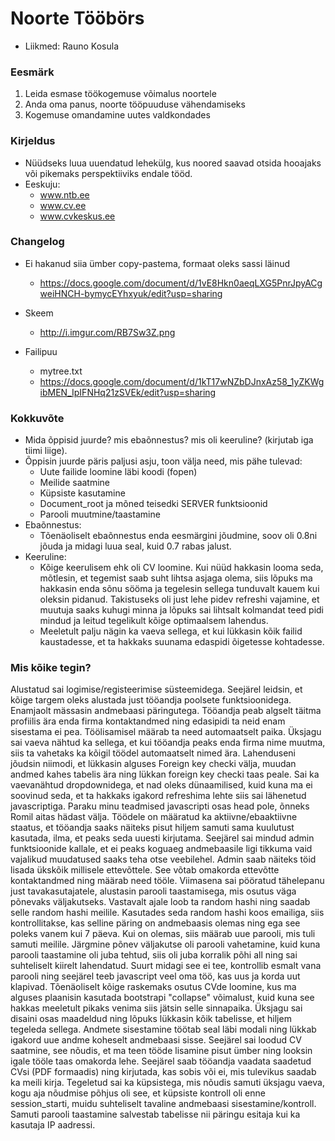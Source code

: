 # Noorte Tööbörs
* Liikmed: Rauno Kosula

### Eesmärk
1. Leida esmase töökogemuse võimalus noortele
1. Anda oma panus, noorte tööpuuduse vähendamiseks
1. Kogemuse omandamine uutes valdkondades

### Kirjeldus
* Nüüdseks luua uuendatud lehekülg, kus noored saavad otsida hooajaks või pikemaks perspektiiviks endale tööd.
* Eeskuju:
	* www.ntb.ee
	* www.cv.ee
	* www.cvkeskus.ee

### Changelog
* Ei hakanud siia ümber copy-pastema, formaat oleks sassi läinud
	* https://docs.google.com/document/d/1vE8Hkn0aeqLXG5PnrJpyACgweiHNCH-bymycEYhxyuk/edit?usp=sharing

* Skeem
	* http://i.imgur.com/RB7Sw3Z.png

* Failipuu
	* mytree.txt
	* https://docs.google.com/document/d/1kT17wNZbDJnxAz58_1yZKWgibMEN_IpIFNHq21zSVEk/edit?usp=sharing

### Kokkuvõte
* Mida õppisid juurde? mis ebaõnnestus? mis oli keeruline? (kirjutab iga tiimi liige).
* Õppisin juurde päris paljusi asju, toon välja need, mis pähe tulevad:
	* Uute failide loomine läbi koodi (fopen)
	* Meilide saatmine
	* Küpsiste kasutamine
	* Document_root ja mõned teisedki SERVER funktsioonid
	* Parooli muutmine/taastamine
* Ebaõnnestus:
	* Tõenäoliselt ebaõnnestus enda eesmärgini jõudmine, soov oli 0.8ni jõuda ja midagi luua seal, kuid 0.7 rabas jalust.
* Keeruline:
	* Kõige keerulisem ehk oli CV loomine. Kui nüüd hakkasin looma seda, mõtlesin, et tegemist saab suht lihtsa asjaga olema, siis lõpuks ma hakkasin enda sõnu sööma ja tegelesin sellega tunduvalt kauem kui oleksin pidanud. Takistuseks oli just lehe pidev refreshi vajamine, et muutuja saaks kuhugi minna ja lõpuks sai lihtsalt kolmandat teed pidi mindud ja leitud tegelikult kõige optimaalsem lahendus.
	* Meeletult palju nägin ka vaeva sellega, et kui lükkasin kõik failid kaustadesse, et ta hakkaks suunama edaspidi õigetesse kohtadesse.

### Mis kõike tegin?
Alustatud sai logimise/registeerimise süsteemidega. Seejärel leidsin, et kõige targem oleks alustada just tööandja poolsete funktsioonidega. Enamjaolt mässasin andmebaasi päringutega. Tööandja peab algselt täitma profiilis ära enda firma kontaktandmed ning edasipidi ta neid enam sisestama ei pea. Töölisamisel määrab ta need automaatselt paika. Üksjagu sai vaeva nähtud ka sellega, et kui tööandja peaks enda firma nime muutma, siis ta vahetaks ka kõigil töödel automaatselt nimed ära. Lahenduseni jõudsin niimodi, et lükkasin alguses Foreign key checki välja, muudan andmed kahes tabelis ära ning lükkan foreign key checki taas peale. Sai ka vaevanähtud dropdownidega, et nad oleks dünaamilised, kuid kuna ma ei soovinud seda, et ta hakkaks igakord refreshima lehte siis sai lähenetud javascriptiga. Paraku minu teadmised javascripti osas head pole, õnneks Romil aitas hädast välja. Töödele on määratud ka aktiivne/ebaaktiivne staatus, et tööandja saaks näiteks pisut hiljem samuti sama kuulutust kasutada, ilma, et peaks seda uuesti kirjutama. Seejärel sai mindud admin funktsioonide kallale, et ei peaks koguaeg andmebaasile ligi tikkuma vaid vajalikud muudatused saaks teha otse veebilehel. Admin saab näiteks töid lisada ükskõik millisele ettevõttele. See võtab omakorda ettevõtte kontaktandmed ning määrab need tööle. Viimasena sai pööratud tähelepanu just tavakasutajatele, alustasin parooli taastamisega, mis osutus väga põnevaks väljakutseks. Vastavalt ajale loob ta random hashi ning saadab selle random hashi meilile. Kasutades seda random hashi koos emailiga, siis kontrollitakse, kas selline päring on andmebaasis olemas ning ega see poleks vanem kui 7 päeva. Kui on olemas, siis määrab uue parooli, mis tuli samuti meilile. Järgmine põnev väljakutse oli parooli vahetamine, kuid kuna parooli taastamine oli juba tehtud, siis oli juba korralik põhi all ning sai suhteliselt kiirelt lahendatud. Suurt midagi see ei tee, kontrollib esmalt vana parooli ning seejärel teeb javascript veel oma töö, kas uus ja korda uut klapivad. Tõenäoliselt kõige raskemaks osutus CVde loomine, kus ma alguses plaanisin kasutada bootstrapi "collapse" võimalust, kuid kuna see hakkas meeletult pikaks venima siis jätsin selle sinnapaika. Üksjagu sai disaini osas maadeldud ning lõpuks lükkasin kõik tabelisse, et hiljem tegeleda sellega. Andmete sisestamine töötab seal läbi modali ning lükkab igakord uue andme koheselt andmebaasi sisse. Seejärel sai loodud CV saatmine, see nõudis, et ma teen tööde lisamine pisut ümber ning looksin igale tööle taas omakorda lehe. Seejärel saab tööandja vaadata saadetud CVsi (PDF formaadis) ning kirjutada, kas sobis või ei, mis tulevikus saadab ka meili kirja. Tegeletud sai ka küpsistega, mis nõudis samuti üksjagu vaeva, kogu aja nõudmise põhjus oli see, et küpsiste kontroll oli enne session_starti, muidu suhteliselt tavaline andmebaasi sisestamine/kontroll. Samuti parooli taastamine salvestab tabelisse nii päringu esitaja kui ka kasutaja IP aadressi. 
